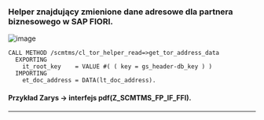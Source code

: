 ### Helper znajdujący zmienione dane adresowe dla partnera biznesowego w SAP FIORI.

![image](https://user-images.githubusercontent.com/91785152/207812633-24d48cff-b0a4-4dc1-a60c-37bc929a85ab.png)

```
CALL METHOD /scmtms/cl_tor_helper_read=>get_tor_address_data
  EXPORTING
    it_root_key    = VALUE #( ( key = gs_header-db_key ) )
  IMPORTING
    et_doc_address = DATA(lt_doc_address).
```

#### Przykład Zarys -> interfejs pdf(Z_SCMTMS_FP_IF_FFI).

-------------------------------------------------------------------------------------------------------------------------------------------------------------------------
